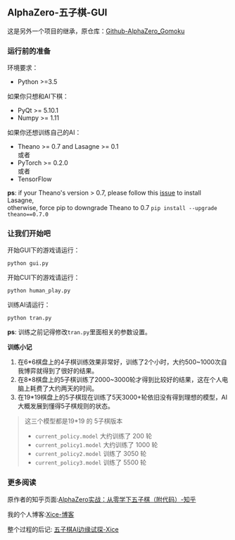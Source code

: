 ## AlphaZero-五子棋-GUI

这是另外一个项目的继承，原仓库：[Github-AlphaZero_Gomoku](https://github.com/junxiaosong/AlphaZero_Gomoku)

### 运行前的准备

环境要求：

- Python >=3.5

如果你只想和AI下棋：

- PyQt >= 5.10.1
- Numpy >= 1.11

如果你还想训练自己的AI：

- Theano >= 0.7 and Lasagne >= 0.1      
或者
- PyTorch >= 0.2.0    
或者
- TensorFlow

**ps**: if your Theano's version > 0.7, please follow this [issue](https://github.com/aigamedev/scikit-neuralnetwork/issues/235) to install Lasagne,  
otherwise, force pip to downgrade Theano to 0.7 ``pip install --upgrade theano==0.7.0``

### 让我们开始吧

开始GUI下的游戏请运行：

```
python gui.py
```

开始CUI下的游戏请运行：

```
python human_play.py
```

训练AI请运行：

```
python tran.py
```

**ps**: 训练之前记得修改`tran.py`里面相关的参数设置。

**训练小记**
1. 在6*6棋盘上的4子棋训练效果非常好，训练了2个小时，大约500~1000次自我博弈就得到了很好的结果。
1. 在8*8棋盘上的5子棋训练了2000~3000轮才得到比较好的结果，这在个人电脑上耗费了大约两天的时间。
1. 在19*19棋盘上的5子棋现在训练了5天3000+轮依旧没有得到理想的模型，AI大概发展到懂得5子棋规则的状态。
> 这三个模型都是19*19 的 5子棋版本
> * `current_policy.model` 大约训练了 200 轮
> * `current_policy1.model` 大约训练了 1000 轮
> * `current_policy2.model` 训练了 3050 轮
> * `current_policy3.model` 训练了 5500 轮

### 更多阅读

原作者的知乎页面:[AlphaZero实战：从零学下五子棋（附代码）-知乎](https://zhuanlan.zhihu.com/p/32089487)

我的个人博客:[Xice-博客](https://blog.xice.cf)

整个过程的后记: [五子棋AI边缘试探-Xice](https://blog.xice.cf/2018/06/21/五子棋AI边缘试探/)
